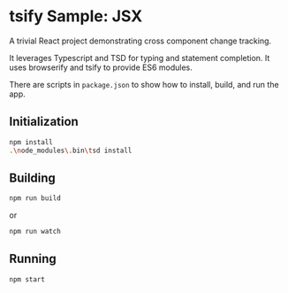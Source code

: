 # tsify Sample: JSX

A trivial React project demonstrating cross component change tracking. 

It leverages Typescript and TSD for typing and statement completion.  It uses browserify and tsify to provide ES6 modules.

There are scripts in `package.json` to show how to install, build, and run the app.

## Initialization
```sh
npm install
.\node_modules\.bin\tsd install
```

## Building
```sh
npm run build
```

or

```sh
npm run watch
```

## Running
```
npm start
```
